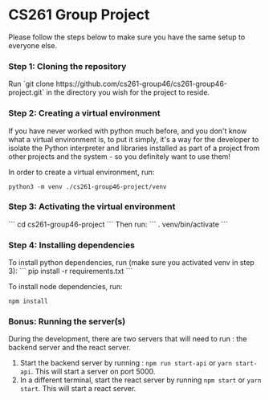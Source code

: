<h1>CS261 Group Project</h1>

Please follow the steps below to make 
sure you have the same setup to everyone else.

<h3>Step 1: Cloning the repository</h3>
Run `git clone https://github.com/cs261-group46/cs261-group46-project.git` in
the directory you wish for the project to reside.


<h3>Step 2: Creating a virtual environment</h3>

If you have never worked with python much before, and you don't 
know what a virtual environment is, to put it simply, 
it's a way for the developer to isolate the Python interpreter 
and libraries installed as part of a project from other projects 
and the system - so you definitely want to use them!

In order to create a virtual environment, run:
```
python3 -m venv ./cs261-group46-project/venv
```
<h3>Step 3: Activating the virtual environment</h3>
```
   cd cs261-group46-project
```
Then run:
```
. venv/bin/activate
```

<h3>Step 4: Installing dependencies</h3>
To install python dependencies, run (make sure you activated venv in step 3):
```
pip install -r requirements.txt
```

To install node dependencies, run: 
```
npm install
```

<h3>Bonus: Running the server(s)</h3>
During the development, there are two servers 
that will need to run : the backend server and the react server.

1. Start the backend server by running : `npm run start-api` or `yarn start-api`. This 
will start a server on port 5000.
2. In a different terminal, start the react server by running `npm start` or `yarn start`. This 
will start a react server.